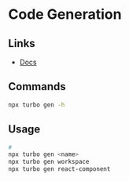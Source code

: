 # Code Generation

<!--
https://github.com/and-voila/labs/tree/main/turbo/generators/templates
-->

## Links

- [Docs](https://turbo.build/repo/docs/core-concepts/monorepos/code-generation)

## Commands

```sh
npx turbo gen -h
```

## Usage

```sh
#
npx turbo gen <name>
npx turbo gen workspace
npx turbo gen react-component
```
